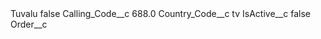 <?xml version="1.0" encoding="UTF-8"?>
<CustomMetadata xmlns="http://soap.sforce.com/2006/04/metadata" xmlns:xsi="http://www.w3.org/2001/XMLSchema-instance" xmlns:xsd="http://www.w3.org/2001/XMLSchema">
    <label>Tuvalu</label>
    <protected>false</protected>
    <values>
        <field>Calling_Code__c</field>
        <value xsi:type="xsd:double">688.0</value>
    </values>
    <values>
        <field>Country_Code__c</field>
        <value xsi:type="xsd:string">tv</value>
    </values>
    <values>
        <field>IsActive__c</field>
        <value xsi:type="xsd:boolean">false</value>
    </values>
    <values>
        <field>Order__c</field>
        <value xsi:nil="true"/>
    </values>
</CustomMetadata>

